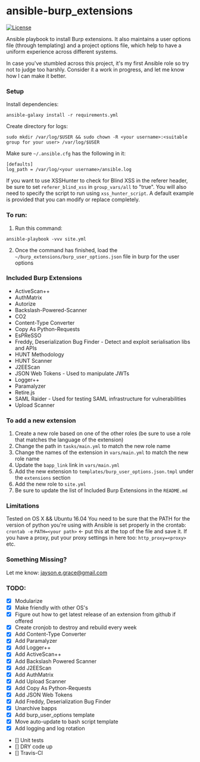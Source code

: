 # ansible-burp_extensions
[![License](http://img.shields.io/:license-mit-blue.svg)](https://github.com/l50/ansible-burp_extensions/blob/master/LICENSE)

Ansible playbook to install Burp extensions. It also maintains a user options file (through templating) and a project options file, 
which help to have a uniform experience across different systems.

In case you've stumbled across this project, it's my first Ansible role
so try not to judge too harshly. Consider it a work in progress, and let
me know how I can make it better.

### Setup
Install dependencies:
```
ansible-galaxy install -r requirements.yml
```
Create directory for logs:
```
sudo mkdir /var/log/$USER && sudo chown -R <your username>:<suitable group for your user> /var/log/$USER
```

Make sure `~/.ansible.cfg` has the following in it:
```
[defaults]
log_path = /var/log/<your username>/ansible.log
```

If you want to use XSSHunter to check for Blind XSS in the referer header, be sure to set `referer_blind_xss` in `group_vars/all` to "true". You will also need to specify the script to run using `xss_hunter_script`. A default example is provided that you can modify or replace completely. 

### To run:
1. Run this command:
```
ansible-playbook -vvv site.yml 
```
2. Once the command has finished, load the `~/burp_extensions/burp_user_options.json` file in burp for the user options

### Included Burp Extensions
* ActiveScan++
* AuthMatrix
* Autorize
* Backslash-Powered-Scanner
* CO2
* Content-Type Converter
* Copy As Python-Requests
* EsPReSSO
* Freddy, Deserialization Bug Finder - Detect and exploit serialisation libs and APIs
* HUNT Methodology
* HUNT Scanner
* J2EEScan
* JSON Web Tokens - Used to manipulate JWTs
* Logger++
* Paramalyzer
* Retire.js
* SAML Raider - Used for testing SAML infrastructure for vulnerabilities
* Upload Scanner

### To add a new extension
1. Create a new role based on one of the other roles (be sure to use a role that matches the language of the extension)
2. Change the path in `tasks/main.yml` to match the new role name
3. Change the names of the extension in `vars/main.yml` to match the new role name
4. Update the `bapp_link` link in `vars/main.yml`
5. Add the new extension to `templates/burp_user_options.json.tmpl` under the `extensions` section
6. Add the new role to `site.yml`
7. Be sure to update the list of Included Burp Extensions in the `README.md`

### Limitations
Tested on OS X && Ubuntu 16.04
You need to be sure that the PATH for the version of python you're using
with Ansible is set properly in the crontab:
```crontab -e```
```PATH=<your path>``` <- put this at the top of the file and save it.
If you have a proxy, put your proxy settings in here too:
```http_proxy=<proxy>```
etc.

### Something Missing?
Let me know: jayson.e.grace@gmail.com

### TODO:
- [x] Modularize
- [x] Make friendly with other OS's
- [x] Figure out how to get latest release of an extension from github
  if offered
- [x] Create cronjob to destroy and rebuild every week
- [x] Add Content-Type Converter
- [x] Add Paramalyzer
- [x] Add Logger++
- [x] Add ActiveScan++
- [x] Add Backslash Powered Scanner
- [x] Add J2EEScan
- [x] Add AuthMatrix
- [x] Add Upload Scanner
- [x] Add Copy As Python-Requests
- [x] Add JSON Web Tokens
- [x] Add Freddy, Deserialization Bug Finder
- [x] Unarchive bapps
- [x] Add burp_user_options template
- [x] Move auto-update to bash script template
- [x] Add logging and log rotation
- [] Unit tests
- [] DRY code up
- [] Travis-CI
